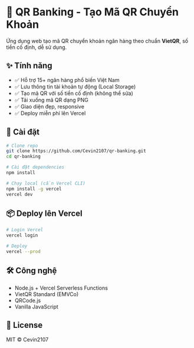 # 🏦 QR Banking - Tạo Mã QR Chuyển Khoản

Ứng dụng web tạo mã QR chuyển khoản ngân hàng theo chuẩn **VietQR**, số tiền cố định, dễ sử dụng.

## ✨ Tính năng

- ✅ Hỗ trợ 15+ ngân hàng phổ biến Việt Nam
- ✅ Lưu thông tin tài khoản tự động (Local Storage)
- ✅ Tạo mã QR với số tiền cố định (không thể sửa)
- ✅ Tải xuống mã QR dạng PNG
- ✅ Giao diện đẹp, responsive
- ✅ Deploy miễn phí lên Vercel

## 🚀 Cài đặt

```bash
# Clone repo
git clone https://github.com/Cevin2107/qr-banking.git
cd qr-banking

# Cài đặt dependencies
npm install

# Chạy local (cần Vercel CLI)
npm install -g vercel
vercel dev
```

## 📦 Deploy lên Vercel

```bash
# Login Vercel
vercel login

# Deploy
vercel --prod
```

## 🛠️ Công nghệ

- Node.js + Vercel Serverless Functions
- VietQR Standard (EMVCo)
- QRCode.js
- Vanilla JavaScript

## 📝 License

MIT © Cevin2107